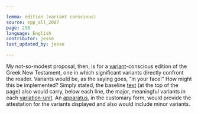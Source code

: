 ```yaml
---

lemma: edition (variant conscious)
source: epp_all_2007
page: 298
language: English
contributor: jesse
last_updated_by: jesse

---
```


My not-so-modest proposal, then, is for a [variant](variant.html)-conscious edition of the Greek New Testament, one in which significant variants directly confront the reader. Variants would be, as the saying goes, “in your face!” How might this be implemented? Simply stated, the baseline [text](text.html) (at the top of the page) also would carry, below each line, the major, meaningful variants in each [variation-unit](variantLocation.html). An [apparatus](apparatusCritical.html), in the customary form, would provide the attestation for the variants displayed and also would include minor variants.
